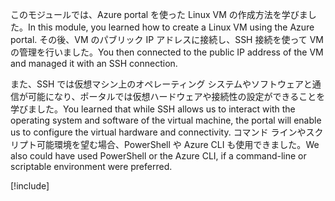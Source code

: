 <span data-ttu-id="35c6c-101">このモジュールでは、Azure portal を使った Linux VM の作成方法を学びました。</span><span class="sxs-lookup"><span data-stu-id="35c6c-101">In this module, you learned how to create a Linux VM using the Azure portal.</span></span> <span data-ttu-id="35c6c-102">その後、VM のパブリック IP アドレスに接続し、SSH 接続を使って VM の管理を行いました。</span><span class="sxs-lookup"><span data-stu-id="35c6c-102">You then connected to the public IP address of the VM and managed it with an SSH connection.</span></span> 

<span data-ttu-id="35c6c-103">また、SSH では仮想マシン上のオペレーティング システムやソフトウェアと通信が可能になり、ポータルでは仮想ハードウェアや接続性の設定ができることを学びました。</span><span class="sxs-lookup"><span data-stu-id="35c6c-103">You learned that while SSH allows us to interact with the operating system and software of the virtual machine, the portal will enable us to configure the virtual hardware and connectivity.</span></span> <span data-ttu-id="35c6c-104">コマンド ラインやスクリプト可能環境を望む場合、PowerShell や Azure CLI も使用できました。</span><span class="sxs-lookup"><span data-stu-id="35c6c-104">We also could have used PowerShell or the Azure CLI, if a command-line or scriptable environment were preferred.</span></span>

<!-- Cleanup sandbox -->
[!include[](../../../includes/azure-sandbox-cleanup.md)]
